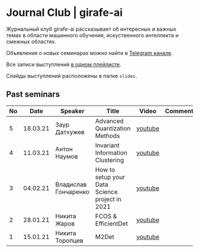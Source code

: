 # Journal Club | girafe-ai

Журнальный клуб girafe-ai рассказывает об интересных и важных темах в области машинного обучения, искуственного интеллекта и смежных областях.

Объявления о новых семинарах можно найти в [Telegram канале](https://t.me/girafe_ai_journal).

Все записи выступлений [в одном плейлисте](https://youtube.com/playlist?list=PLJR10EXrBaAu0yvsFbdXkMyFDuwN0YS97).

Слайды выступлений расположены в папке `slides`.

## Past seminars

No | Date | Speaker | Title | Video | Comment
--- | --- | --- | --- | --- | ---
5 | 18.03.21 | Заур Датхужев | Advanced Quantization Methods | [youtube](https://youtu.be/p5MU8e8ae9Y)
4 | 11.03.21 | Антон Наумов | Invariant Information Clustering | [youtube](https://youtu.be/48oIHVpsxF4)
3 | 04.02.21 | Владислав Гончаренко | How to setup your Data Science project in 2021 | [youtube](https://youtu.be/jLIAiDMyseQ)
2 | 28.01.21 | Никита Жаров | FCOS & EfficientDet | [youtube](https://youtu.be/y8RWgDVi2FE)
1 | 15.01.21 | Никита Торопцев | M2Det | [youtube](https://youtu.be/ZRFLBldLfp4)

